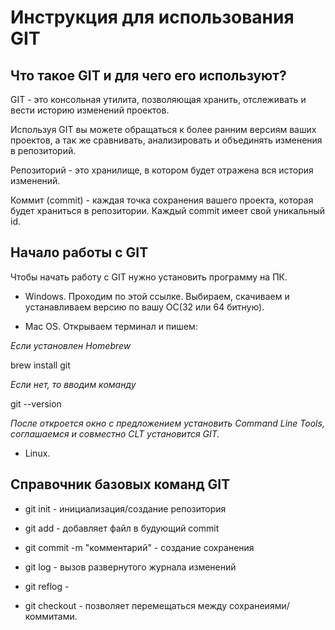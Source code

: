 # Инструкция для использования GIT

## Что такое GIT  и для чего его используют?

GIT - это консольная утилита, позволяющая хранить, отслеживать и вести историю изменений проектов.

Используя GIT вы можете обращаться к более ранним версиям ваших проектов, а так же сравнивать, анализировать и объединять изменения в репозиторий.

Репозиторий - это хранилище, в котором будет отражена вся история изменений.

Коммит (commit) - каждая точка сохранения вашего проекта, которая будет храниться в репозитории. Каждый commit имеет свой уникальный id.

## Начало работы с GIT

Чтобы начать работу с GIT нужно установить программу на ПК.

* Windows. Проходим по этой ссылке. Выбираем, скачиваем и устанавливаем версию по вашу ОС(32 или 64 битную). 

* Mac OS. Открываем терминал и пишем:

*Если установлен Homebrew*

brew install git 

*Если нет, то вводим команду*

git --version 

*После откроется окно с предложением установить Command Line Tools, соглашаемся и совместно CLT установится GIT.*

* Linux.







## Справочник базовых команд GIT

* git init - инициализация/создание репозитория

* git add - добавляет файл в будующий commit

* git commit -m "комментарий" - создание сохранения

* git log - вызов развернутого журнала изменений

* git reflog - 

* git checkout - позволяет перемещаться между сохранеиями/коммитами.


